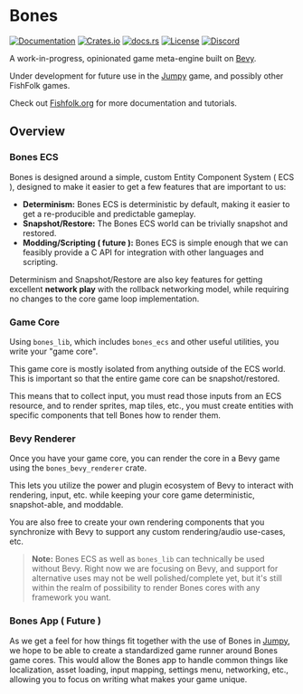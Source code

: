 # Bones

[![Documentation](https://img.shields.io/badge/documentation-fishfolk.org-green.svg?labelColor=1e1c24&color=f3ee7a)](https://fishfolk.org/bones/overview/introduction/)
[![Crates.io](https://img.shields.io/crates/v/bones_lib?labelColor=1e1c24)](https://crates.io/crates/bones_lib)
[![docs.rs](https://img.shields.io/docsrs/bones_lib?label=API%20Docs&labelColor=1e1c24)](https://docs.rs/bones_lib)
[![License](https://img.shields.io/badge/License-MIT%20or%20Apache%202-green.svg?label=license&labelColor=1e1c24&color=34925e)](./LICENSE)
[![Discord](https://img.shields.io/badge/chat-on%20discord-green.svg?logo=discord&logoColor=fff&labelColor=1e1c24&color=8d5b3f)](https://discord.gg/4smxjcheE5) 

A work-in-progress, opinionated game meta-engine built on [Bevy].

Under development for future use in the [Jumpy] game, and possibly other FishFolk games.

Check out [Fishfolk.org] for more documentation and tutorials.

[fishfolk.org]: https://fishfolk.org
[bevy]: https://bevyengine.org
[jumpy]: https://github.com/fishfolk/jumpy

## Overview

### Bones ECS

Bones is designed around a simple, custom Entity Component System ( ECS ), designed to make it easier to get a few features that are important to us:

- **Determinism:** Bones ECS is deterministic by default, making it easier to get a re-producible and predictable gameplay.
- **Snapshot/Restore:** The Bones ECS world can be trivially snapshot and restored.
- **Modding/Scripting ( future ):** Bones ECS is simple enough that we can feasibly provide a C API for integration with other languages and scripting.

Determinism and Snapshot/Restore are also key features for getting excellent **network play** with the rollback networking model, while requiring no changes to the core game loop implementation.

### Game Core

Using `bones_lib`, which includes `bones_ecs` and other useful utilities, you write your "game core".

This game core is mostly isolated from anything outside of the ECS world. This is important so that the entire game core can be snapshot/restored.

This means that to collect input, you must read those inputs from an ECS resource, and to render sprites, map tiles, etc., you must create entities with specific components that tell Bones how to render them.

### Bevy Renderer

Once you have your game core, you can render the core in a Bevy game using the `bones_bevy_renderer` crate.

This lets you utilize the power and plugin ecosystem of Bevy to interact with rendering, input, etc. while keeping your core game deterministic, snapshot-able, and moddable.

You are also free to create your own rendering components that you synchronize with Bevy to support any custom rendering/audio use-cases, etc.

> **Note:** Bones ECS as well as `bones_lib` can technically be used without Bevy. Right now we are focusing on Bevy, and support for alternative uses may not be well polished/complete yet, but it's still within the realm of possibility to render Bones cores with any framework you want.

### Bones App ( Future )

As we get a feel for how things fit together with the use of Bones in [Jumpy], we hope to be able to create a standardized game runner around Bones game cores. This would allow the Bones app to handle common things like localization, asset loading, input mapping, settings menu, networking, etc., allowing you to focus on writing what makes your game unique.
